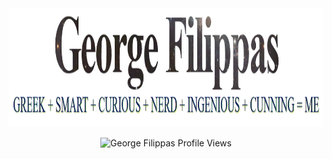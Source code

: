 <a align="center" href="https://mr.macroweb.gr">
<img src="ego.png" width="1145px" height="190px"/>
</a>
<p align="center"> 
<img src="https://komarev.com/ghpvc/?username=gfilippagfilippa&color=brightgreen&style=plastic&label=Profile+Views" alt="George Filippas Profile Views"/>
</p>
